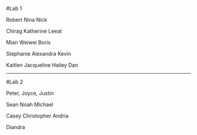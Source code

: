 #Lab 1

Robert
Nina
Nick

Chirag
Katherine
Leeat

Mian
Weiwei
Boris

Stephanie
Alexandra
Kevin


Kaitlen
Jacqueline
Hailey
Dan

----------------------------

#Lab 2

Peter,
Joyce,
Justin

Sean
Noah
Michael


Casey
Christopher
Andria

Diandra
